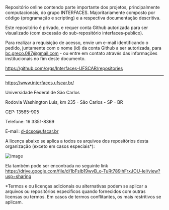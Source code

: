 Repositório online contendo parte importante dos projetos, principalmente computacionais, do grupo
INTERFACES. Majoritariamente composto por código (programação e scripting) e a respectiva documentação
descritiva.

Este repositório é privado, e requer conta Github autorizada para ser visualizado (com excessão do sub-repositório interfaces-publico).

Para realizar a requisição de acesso, envie um e-mail identificando o pedido, juntamente com o nome (id)
da conta Github a ser autorizada, para bc.greco.087@gmail.com - ou entre em contato através das
informações institucionais no fim deste documento.

https://github.com/orgs/Interfaces-UFSCAR/repositories

-------------------------------------------------------

https://www.interfaces.ufscar.br/

Universidade Federal de São Carlos

Rodovia Washington Luis, km 235 - São Carlos - SP - BR

CEP: 13565-905

Telefone: 16 3351-8369

E-mail: d-dcso@ufscar.br

A licença abaixo se aplica a todos os arquivos dos repositórios desta organização (exceto em casos especiais*):

![image](https://github.com/Interfaces-UFSCAR/.github/assets/109227866/74b9eb31-5e7e-4254-b7ac-f31beee9c508)

Ela também pode ser encontrada no seguinte link https://drive.google.com/file/d/1bFsIb19wvB_o-TuRt789ihFrxJOU-leI/view?usp=sharing

*Termos e ou licenças adicionais ou alternativas podem se aplicar a arquivos ou repositórios especificos quando fornecidos com outras licensas ou termos. Em casos de termos conflitantes, os mais restritivos se aplicam.

